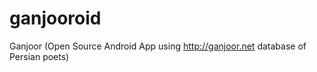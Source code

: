 ganjooroid
==========

Ganjoor (Open Source Android App using http://ganjoor.net database of Persian poets)
